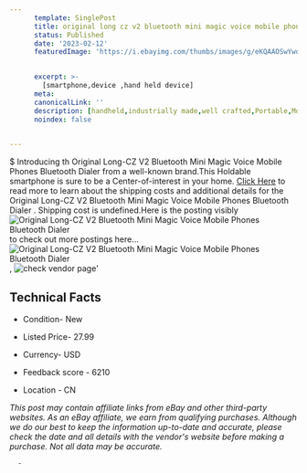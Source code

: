 ```yaml
---
      template: SinglePost
      title: original long cz v2 bluetooth mini magic voice mobile phones bluetooth dialer 
      status: Published
      date: '2023-02-12'
      featuredImage: 'https://i.ebayimg.com/thumbs/images/g/eKQAAOSwYwdaywdh/s-l225.jpg'
       

      excerpt: >-
        [smartphone,device ,hand held device]
      meta:
      canonicalLink: ''
      description: [handheld,industrially made,well crafted,Portable,Mobile,Compact,Convenient,Lightweight,Maneuverable,Man-portable,Miniature,Carriable,Hand-held,Light,Holdable,Transportable,Mobile device,Pocket-sized,On-the-go,Wireless,Cordless,Compact size,Convenient size, smartphone,device ,hand held device]
      noindex: false
      

---
```

$
      Introducing th Original Long-CZ V2 Bluetooth Mini Magic Voice Mobile Phones Bluetooth Dialer  from a well-known brand.This Holdable smartphone is sure to be a Center-of-interest in your home. [Click Here](https://www.ebay.com/itm/324173171042?hash=item4b7a3a0962%3Ag%3AeKQAAOSwYwdaywdh&mkevt=1&mkcid=1&mkrid=711-53200-19255-0&campid=%253CePNCampaignId%253E&customid=%253CreferenceId%253E&toolid=10049) to read more to learn about the shipping costs and additional details for the Original Long-CZ V2 Bluetooth Mini Magic Voice Mobile Phones Bluetooth Dialer . Shipping cost is undefined.Here is the posting visibly ![Original Long-CZ V2 Bluetooth Mini Magic Voice Mobile Phones Bluetooth Dialer ](https://i.ebayimg.com/thumbs/images/g/eKQAAOSwYwdaywdh/s-l225.jpg) to check out more postings here... ![Original Long-CZ V2 Bluetooth Mini Magic Voice Mobile Phones Bluetooth Dialer ](https://i.ebayimg.com/images/g/eKQAAOSwYwdaywdh/s-l1200.jpg), ![check vendor page](https://origin-galleryplus.ebayimg.com/ws/web/324173171042_2_0_1/225x225.jpg,https://origin-galleryplus.ebayimg.com/ws/web/324173171042_3_0_1/225x225.jpg,https://origin-galleryplus.ebayimg.com/ws/web/324173171042_4_0_1/225x225.jpg,https://origin-galleryplus.ebayimg.com/ws/web/324173171042_5_0_1/225x225.jpg,https://origin-galleryplus.ebayimg.com/ws/web/324173171042_6_0_1/225x225.jpg,https://origin-galleryplus.ebayimg.com/ws/web/324173171042_7_0_1/225x225.jpg,https://origin-galleryplus.ebayimg.com/ws/web/324173171042_8_0_1/225x225.jpg)'

      

 ## Technical Facts 



     
      

 - Condition- New 


      

 - Listed Price- 27.99 


      

 - Currency- USD 


      

 - Feedback score - 6210 


      

 - Location - CN 


      
      

 *_This post may contain affiliate links from eBay and other third-party websites. As an eBay affiliate, we earn from qualifying purchases. Although we do our best to keep the information up-to-date and accurate, please check the date and all details with the vendor's website before making a purchase. Not all data may be accurate._*




      -
